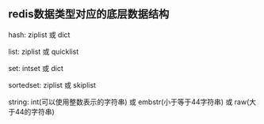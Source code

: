 ## redis数据类型对应的底层数据结构

hash: ziplist 或 dict

list: ziplist 或 quicklist

set: intset 或 dict

sortedset: ziplist 或 skiplist

string: int(可以使用整数表示的字符串) 或 embstr(小于等于44字符串) 或 raw(大于44的字符串)
